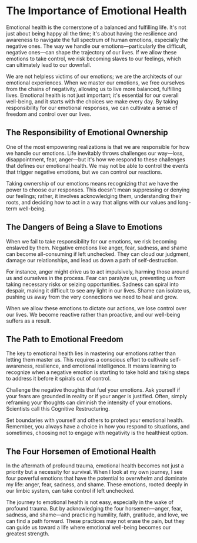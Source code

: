 # The Importance of Emotional Health

Emotional health is the cornerstone of a balanced and fulfilling life. It's not just about being happy all the time;
it's about having the resilience and awareness to navigate the full spectrum of human emotions, especially the negative
ones. The way we handle our emotions—particularly the difficult, negative ones—can shape the trajectory of our lives. If
we allow these emotions to take control, we risk becoming slaves to our feelings, which can ultimately lead to our
downfall.

We are not helpless victims of our emotions; we are the architects of our emotional experiences. When we master our
emotions, we free ourselves from the chains of negativity, allowing us to live more balanced, fulfilling lives.
Emotional health is not just important; it's essential for our overall well-being, and it starts with the choices we
make every day. By taking responsibility for our emotional responses, we can cultivate a sense of freedom and control
over our lives.


## The Responsibility of Emotional Ownership

One of the most empowering realizations is that we are responsible for how we handle our emotions. Life inevitably
throws challenges our way—loss, disappointment, fear, anger—but it's how we respond to these challenges that defines our
emotional health. We may not be able to control the events that trigger negative emotions, but we can control our
reactions.

Taking ownership of our emotions means recognizing that we have the power to choose our responses. This doesn't mean
suppressing or denying our feelings; rather, it involves acknowledging them, understanding their roots, and deciding how
to act in a way that aligns with our values and long-term well-being.


## The Dangers of Being a Slave to Emotions

When we fail to take responsibility for our emotions, we risk becoming enslaved by them. Negative emotions like anger,
fear, sadness, and shame can become all-consuming if left unchecked. They can cloud our judgment, damage our
relationships, and lead us down a path of self-destruction. 

For instance, anger might drive us to act impulsively, harming those around us and ourselves in the process. Fear can
paralyze us, preventing us from taking necessary risks or seizing opportunities. Sadness can spiral into despair, making
it difficult to see any light in our lives. Shame can isolate us, pushing us away from the very connections we need to
heal and grow.

When we allow these emotions to dictate our actions, we lose control over our lives. We become reactive rather than
proactive, and our well-being suffers as a result.


## The Path to Emotional Freedom

The key to emotional health lies in mastering our emotions rather than letting them master us. This requires a conscious
effort to cultivate self-awareness, resilience, and emotional intelligence. It means learning to recognize when a
negative emotion is starting to take hold and taking steps to address it before it spirals out of control.

Challenge the negative thoughts that fuel your emotions. Ask yourself if your fears are grounded in reality or if your
anger is justified. Often, simply reframing your thoughts can diminish the intensity of your emotions. Scientists call
this Cognitive Restructuring.

Set boundaries with yourself and others to protect your emotional health. Remember, you always have a choice in how you
respond to situations, and sometimes, choosing not to engage with negativity is the healthiest option.


## The Four Horsemen of Emotional Health

In the aftermath of profound trauma, emotional health becomes not just a priority but a necessity for survival. When I
look at my own journey, I see four powerful emotions that have the potential to overwhelm and dominate my life: anger,
fear, sadness, and shame. These emotions, rooted deeply in our limbic system, can take control if left unchecked. 

The journey to emotional health is not easy, especially in the wake of profound trauma. But by acknowledging the four
horsemen—anger, fear, sadness, and shame—and practicing humility, faith, gratitude, and love, we can find a path
forward. These practices may not erase the pain, but they can guide us toward a life where emotional well-being becomes
our greatest strength.

